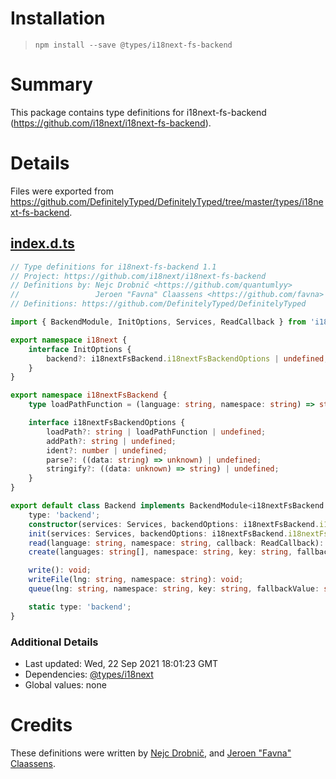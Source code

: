 # Installation
> `npm install --save @types/i18next-fs-backend`

# Summary
This package contains type definitions for i18next-fs-backend (https://github.com/i18next/i18next-fs-backend).

# Details
Files were exported from https://github.com/DefinitelyTyped/DefinitelyTyped/tree/master/types/i18next-fs-backend.
## [index.d.ts](https://github.com/DefinitelyTyped/DefinitelyTyped/tree/master/types/i18next-fs-backend/index.d.ts)
````ts
// Type definitions for i18next-fs-backend 1.1
// Project: https://github.com/i18next/i18next-fs-backend
// Definitions by: Nejc Drobnič <https://github.com/quantumlyy>
//                 Jeroen "Favna" Claassens <https://github.com/favna>
// Definitions: https://github.com/DefinitelyTyped/DefinitelyTyped

import { BackendModule, InitOptions, Services, ReadCallback } from 'i18next';

export namespace i18next {
    interface InitOptions {
        backend?: i18nextFsBackend.i18nextFsBackendOptions | undefined;
    }
}

export namespace i18nextFsBackend {
    type loadPathFunction = (language: string, namespace: string) => string;

    interface i18nextFsBackendOptions {
        loadPath?: string | loadPathFunction | undefined;
        addPath?: string | undefined;
        ident?: number | undefined;
        parse?: ((data: string) => unknown) | undefined;
        stringify?: ((data: unknown) => string) | undefined;
    }
}

export default class Backend implements BackendModule<i18nextFsBackend.i18nextFsBackendOptions> {
    type: 'backend';
    constructor(services: Services, backendOptions: i18nextFsBackend.i18nextFsBackendOptions, i18nextOptions: InitOptions);
    init(services: Services, backendOptions: i18nextFsBackend.i18nextFsBackendOptions, i18nextOptions: InitOptions): void;
    read(language: string, namespace: string, callback: ReadCallback): void;
    create(languages: string[], namespace: string, key: string, fallbackValue: string): void;

    write(): void;
    writeFile(lng: string, namespace: string): void;
    queue(lng: string, namespace: string, key: string, fallbackValue: string, callback: unknown): void;

    static type: 'backend';
}

````

### Additional Details
 * Last updated: Wed, 22 Sep 2021 18:01:23 GMT
 * Dependencies: [@types/i18next](https://npmjs.com/package/@types/i18next)
 * Global values: none

# Credits
These definitions were written by [Nejc Drobnič](https://github.com/quantumlyy), and [Jeroen "Favna" Claassens](https://github.com/favna).

